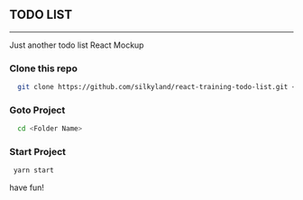 ## TODO LIST
---
Just another todo list React Mockup

### Clone this repo
```bash
  git clone https://github.com/silkyland/react-training-todo-list.git <Folder name>
```
### Goto Project
```bash
  cd <Folder Name> 
```
### Start Project
```bash 
 yarn start
```

have fun!